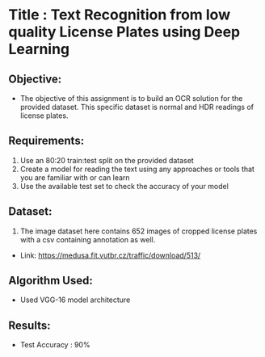 # Title : Text Recognition from low quality License Plates using Deep Learning

## Objective:
- The objective of this assignment is to build an OCR solution for the provided dataset. This specific dataset is normal and HDR readings of license plates.

## Requirements:
1. Use an 80:20 train:test split on the provided dataset
2. Create a model for reading the text using any approaches or tools that you are familiar with
or can learn
3. Use the available test set to check the accuracy of your model

## Dataset:
1. The image dataset ​here​ contains 652 images of cropped license plates with a csv containing annotation as well.
- Link: https://medusa.fit.vutbr.cz/traffic/download/513/

## Algorithm Used: 
- Used VGG-16 model architecture

## Results:
- Test Accuracy : 90%

